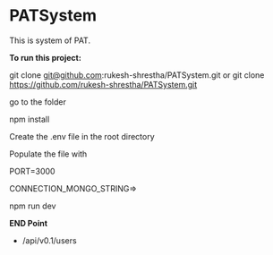 # PATSystem
This is system of PAT.


**To run this project:**

git clone git@github.com:rukesh-shrestha/PATSystem.git or git clone https://github.com/rukesh-shrestha/PATSystem.git

go to the folder

npm install

Create the .env file in the root directory

Populate the file with 

PORT=3000

CONNECTION_MONGO_STRING=<MONGODB-DATABASE-CONNECTION-STRING>>

npm run dev


**END Point**
   - /api/v0.1/users


